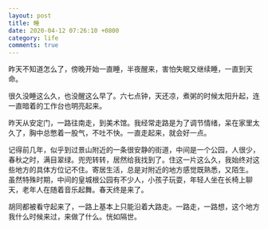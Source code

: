```yaml
---
layout: post
title: 睡
date: 2020-04-12 07:26:10 +0800
category: life
comments: true
---
```


昨天不知道怎么了，傍晚开始一直睡，半夜醒来，害怕失眠又继续睡，一直到天命。

很久没睡这么久，也没醒这么早了。六七点钟，天还凉，煮粥的时候太阳升起，连一直暗着的工作台也明亮起来。

昨天从安定门，一路往南走，到美术馆。我经常走路是为了调节情绪，呆在家里太久了，胸中总憋着一股气，不吐不快。一直走起来，就会好一点。

记得前几年，似乎到过景山附近的一条很安静的街道，中间是一个公园，人很少，春秋之时，满目翠绿。兜兜转转，居然给我找到了。住这一片这么久，我始终对这些地方的具体方位记不住。寄居生活，总是对附近的地方感觉既熟悉，又陌生。
虽然特殊时期，中间的皇城根公园有不少人，小孩子玩耍，年轻人坐在长椅上聊天，老年人在随着音乐起舞。春天终是来了。

胡同都被看守起来了，一路上基本上只能沿着大路走。一路走，一路想，这个地方我什么时候来过，来做了什么。恍如隔世。

